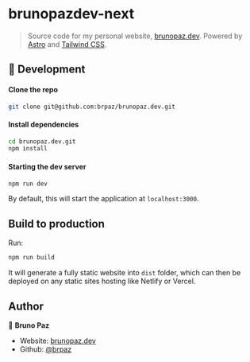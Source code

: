 # brunopazdev-next

> Source code for my personal website, [brunopaz.dev](https://brunopaz.dev). Powered by [Astro](https://astro.build/) and [Tailwind CSS](https://tailwindcss.com/).

## 🧞 Development

#### Clone the repo

```sh
git clone git@github.com:brpaz/brunopaz.dev.git
```

#### Install dependencies

```sh
cd brunopaz.dev.git
npm install
```

#### Starting the dev server

```sh
npm run dev
```

By default, this will start the application at `localhost:3000`.

## Build to production

Run:

```sh
npm run build
```

It will generate a fully static website into `dist` folder, which can then be deployed on any static sites hosting like Netlify or Vercel.


## Author

👤 **Bruno Paz**

* Website: [brunopaz.dev](https://brunopaz.dev)
* Github: [@brpaz](https://github.com/brpaz)
